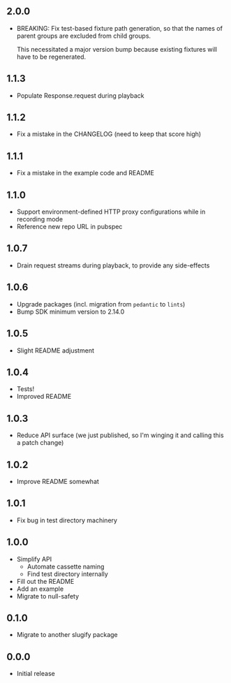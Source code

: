 ## 2.0.0

- BREAKING: Fix test-based fixture path generation, so that the names of parent
  groups are excluded from child groups.

  This necessitated a major version bump because existing fixtures will have to
  be regenerated.

## 1.1.3

- Populate Response.request during playback

## 1.1.2

- Fix a mistake in the CHANGELOG (need to keep that score high)

## 1.1.1

- Fix a mistake in the example code and README

## 1.1.0

- Support environment-defined HTTP proxy configurations while in recording mode
- Reference new repo URL in pubspec

## 1.0.7

- Drain request streams during playback, to provide any side-effects

## 1.0.6

- Upgrade packages (incl. migration from `pedantic` to `lints`)
- Bump SDK minimum version to 2.14.0

## 1.0.5

- Slight README adjustment

## 1.0.4

- Tests!
- Improved README

## 1.0.3

- Reduce API surface (we just published, so I'm winging it and calling this
  a patch change)

## 1.0.2

- Improve README somewhat

## 1.0.1

- Fix bug in test directory machinery

## 1.0.0

- Simplify API
  - Automate cassette naming
  - Find test directory internally
- Fill out the README
- Add an example
- Migrate to null-safety

## 0.1.0

- Migrate to another slugify package

## 0.0.0

- Initial release
